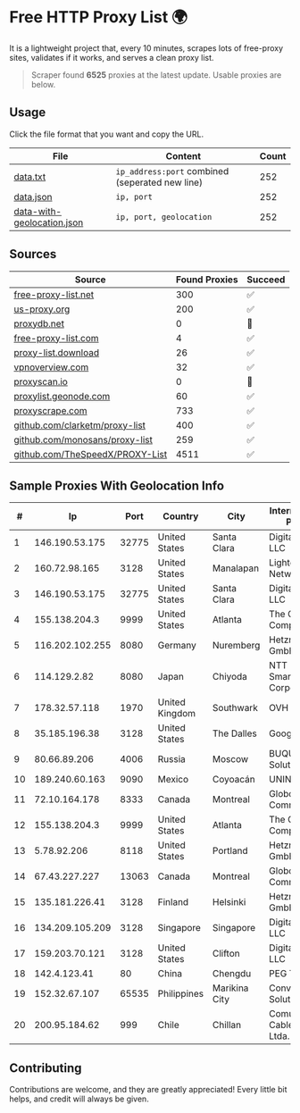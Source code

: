 
# Free HTTP Proxy List 🌍

It is a lightweight project that, every 10 minutes, scrapes lots of free-proxy sites, validates if it works, and serves a clean proxy list.


> Scraper found **6525** proxies at the latest update. Usable proxies are below.

## Usage

Click the file format that you want and copy the URL.


|File|Content|Count|
|----|-------|-----|
|[data.txt](https://raw.githubusercontent.com/themiralay/Proxy-List-World/master/data.txt)|`ip_address:port` combined (seperated new line)|252|
|[data.json](https://raw.githubusercontent.com/themiralay/Proxy-List-World/master/data.json)|`ip, port`|252|
|[data-with-geolocation.json](https://raw.githubusercontent.com/themiralay/Proxy-List-World/master/data-with-geolocation.json)|`ip, port, geolocation`|252|

## Sources

|Source|Found Proxies|Succeed|
|------|-------------|-------|
|[free-proxy-list.net](https://free-proxy-list.net)|300|✅|
|[us-proxy.org](https://www.us-proxy.org)|200|✅|
|[proxydb.net](http://proxydb.net)|0|🚫|
|[free-proxy-list.com](https://free-proxy-list.com/?page=&port=&type%5B%5D=http&type%5B%5D=https&up_time=0&search=Search)|4|✅|
|[proxy-list.download](https://www.proxy-list.download/HTTP)|26|✅|
|[vpnoverview.com](https://vpnoverview.com/privacy/anonymous-browsing/free-proxy-servers)|32|✅|
|[proxyscan.io](https://www.proxyscan.io)|0|🚫|
|[proxylist.geonode.com](https://proxylist.geonode.com/api/proxy-list?limit=300&page=1&sort_by=lastChecked&sort_type=desc&protocols=http,https)|60|✅|
|[proxyscrape.com](https://api.proxyscrape.com/v2/?request=displayproxies&protocol=http&timeout=10000&country=all&ssl=all&anonymity=all)|733|✅|
|[github.com/clarketm/proxy-list](https://raw.githubusercontent.com/clarketm/proxy-list/master/proxy-list-raw.txt)|400|✅|
|[github.com/monosans/proxy-list](https://raw.githubusercontent.com/monosans/proxy-list/main/proxies/http.txt)|259|✅|
|[github.com/TheSpeedX/PROXY-List](https://raw.githubusercontent.com/TheSpeedX/PROXY-List/master/http.txt)|4511|✅|


## Sample Proxies With Geolocation Info

|#|Ip|Port|Country|City|Internet Service Provider|
|-|--|----|-------|----|-------------------------|
|1|146.190.53.175|32775|United States|Santa Clara|DigitalOcean, LLC|
|2|160.72.98.165|3128|United States|Manalapan|Lightower Fiber Networks I|
|3|146.190.53.175|32775|United States|Santa Clara|DigitalOcean, LLC|
|4|155.138.204.3|9999|United States|Atlanta|The Constant Company|
|5|116.202.102.255|8080|Germany|Nuremberg|Hetzner Online GmbH|
|6|114.129.2.82|8080|Japan|Chiyoda|NTT SmartConnect Corporation|
|7|178.32.57.118|1970|United Kingdom|Southwark|OVH ISP|
|8|35.185.196.38|3128|United States|The Dalles|Google LLC|
|9|80.66.89.206|4006|Russia|Moscow|BUQU.SU Solutions|
|10|189.240.60.163|9090|Mexico|Coyoacán|UNINET|
|11|72.10.164.178|8333|Canada|Montreal|GloboTech Communications|
|12|155.138.204.3|9999|United States|Atlanta|The Constant Company|
|13|5.78.92.206|8118|United States|Portland|Hetzner Online GmbH|
|14|67.43.227.227|13063|Canada|Montreal|GloboTech Communications|
|15|135.181.226.41|3128|Finland|Helsinki|Hetzner Online GmbH|
|16|134.209.105.209|3128|Singapore|Singapore|DigitalOcean, LLC|
|17|159.203.70.121|3128|United States|Clifton|DigitalOcean, LLC|
|18|142.4.123.41|80|China|Chengdu|PEG TECH INC|
|19|152.32.67.107|65535|Philippines|Marikina City|Converge ICT Solution Inc|
|20|200.95.184.62|999|Chile|Chillan|Comunicaciones Cablevision Ltda.|



## Contributing

Contributions are welcome, and they are greatly appreciated! Every
little bit helps, and credit will always be given.

